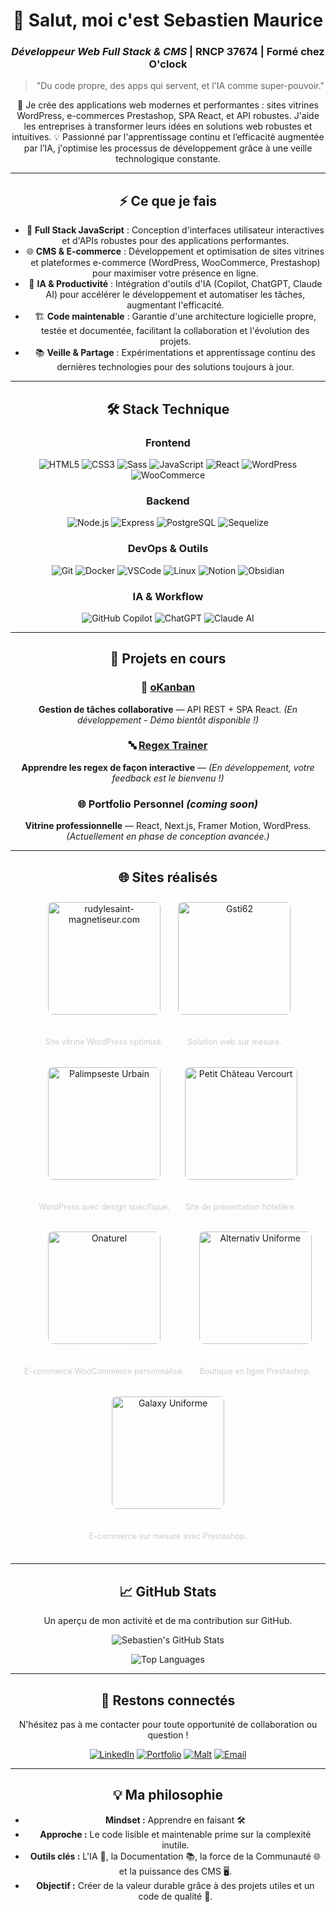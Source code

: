 <!-- 💻 Profil GitHub Pro - Sebastien Maurice -->
<div align="center">

# 👋 Salut, moi c'est Sebastien Maurice

### *Développeur Web Full Stack & CMS* | RNCP 37674 | Formé chez O'clock

> "Du code propre, des apps qui servent, et l'IA comme super-pouvoir."

🚀 Je crée des applications web modernes et performantes : sites vitrines WordPress, e-commerces Prestashop, SPA React, et API robustes. J'aide les entreprises à transformer leurs idées en solutions web robustes et intuitives.
💡 Passionné par l'apprentissage continu et l’efficacité augmentée par l’IA, j'optimise les processus de développement grâce à une veille technologique constante.

---

## ⚡ Ce que je fais

<div align="center">

- 🎯 **Full Stack JavaScript** : Conception d'interfaces utilisateur interactives et d'APIs robustes pour des applications performantes.
- 🌐 **CMS & E-commerce** : Développement et optimisation de sites vitrines et plateformes e-commerce (WordPress, WooCommerce, Prestashop) pour maximiser votre présence en ligne.
- 🤖 **IA & Productivité** : Intégration d'outils d'IA (Copilot, ChatGPT, Claude AI) pour accélérer le développement et automatiser les tâches, augmentant l'efficacité.
- 🏗️ **Code maintenable** : Garantie d'une architecture logicielle propre, testée et documentée, facilitant la collaboration et l'évolution des projets.
- 📚 **Veille & Partage** : Expérimentations et apprentissage continu des dernières technologies pour des solutions toujours à jour.

</div>

---

## 🛠️ Stack Technique

<div align="center">

### Frontend
![HTML5](https://img.shields.io/badge/-HTML5-E34F26?logo=html5&logoColor=white&style=flat)
![CSS3](https://img.shields.io/badge/-CSS3-1572B6?logo=css3&logoColor=white&style=flat)
![Sass](https://img.shields.io/badge/-Sass-CC6699?logo=sass&logoColor=white&style=flat)
![JavaScript](https://img.shields.io/badge/-JavaScript-F7DF1E?logo=javascript&logoColor=black&style=flat)
![React](https://img.shields.io/badge/-React-61DAFB?logo=react&logoColor=black&style=flat)
![WordPress](https://img.shields.io/badge/-WordPress-21759B?logo=wordpress&logoColor=white&style=flat)
![WooCommerce](https://img.shields.io/badge/-WooCommerce-96588A?logo=woocommerce&logoColor=white&style=flat)

### Backend
![Node.js](https://img.shields.io/badge/-Node.js-339933?logo=node.js&logoColor=white&style=flat)
![Express](https://img.shields.io/badge/-Express-000000?logo=express&logoColor=white&style=flat)
![PostgreSQL](https://img.shields.io/badge/-PostgreSQL-4169E1?logo=postgresql&logoColor=white&style=flat)
![Sequelize](https://img.shields.io/badge/-Sequelize-52B0E7?logo=sequelize&logoColor=white&style=flat)

### DevOps & Outils
![Git](https://img.shields.io/badge/-Git-F05032?logo=git&logoColor=white&style=flat)
![Docker](https://img.shields.io/badge/-Docker-2496ED?logo=docker&logoColor=white&style=flat)
![VSCode](https://img.shields.io/badge/-VSCode-007ACC?logo=visualstudiocode&logoColor=white&style=flat)
![Linux](https://img.shields.io/badge/-Linux-FCC624?logo=linux&logoColor=black&style=flat)
![Notion](https://img.shields.io/badge/-Notion-000000?logo=notion&logoColor=white&style=flat)
![Obsidian](https://img.shields.io/badge/-Obsidian-483699?logo=obsidian&logoColor=white&style=flat)

### IA & Workflow
![GitHub Copilot](https://img.shields.io/badge/-GitHub%20Copilot-000000?logo=githubcopilot&logoColor=white&style=flat)
![ChatGPT](https://img.shields.io/badge/-ChatGPT-74aa9c?logo=openai&logoColor=white&style=flat)
![Claude AI](https://img.shields.io/badge/-Claude%20AI-ff6f61?logo=anthropic&logoColor=white&style=flat)

</div>

---

## 🚀 Projets en cours

<div align="center">

### 🎯 [oKanban](https://github.com/sebastienmaurice/okanban)
**Gestion de tâches collaborative** — API REST + SPA React. *(En développement - Démo bientôt disponible !)*

### 🔤 [Regex Trainer](https://github.com/sebastienmaurice/regex-trainer)
**Apprendre les regex de façon interactive** — *(En développement, votre feedback est le bienvenu !)*

### 🌐 Portfolio Personnel *(coming soon)*
**Vitrine professionnelle** — React, Next.js, Framer Motion, WordPress. *(Actuellement en phase de conception avancée.)*

</div>

---

## 🌐 Sites réalisés

<div align="center">

<!-- Card 1 -->
<a href="https://rudylesaint-magnetiseur.com" target="_blank" style="text-decoration:none; display:inline-block; margin:10px;">
  <img src="./assets/rudylesaint.png" alt="rudylesaint-magnetiseur.com" width="180px" style="border-radius:8px; display:block;"/>
  <p style="margin-top:5px; font-weight:bold; color:white;">RudyleSaint Magnétiseur</p>
  <p style="font-size:0.9em; color:#ccc;">Site vitrine WordPress optimisé.</p>
</a>

<!-- Card 2 -->
<a href="https://gsti62.com/" target="_blank" style="text-decoration:none; display:inline-block; margin:10px;">
  <img src="./assets/gsti62.png" alt="Gsti62" width="180px" style="border-radius:8px; display:block;"/>
  <p style="margin-top:5px; font-weight:bold; color:white;">Gsti62</p>
  <p style="font-size:0.9em; color:#ccc;">Solution web sur mesure.</p>
</a>

<!-- Card 3 -->
<a href="https://www.palimpseste-urbain.com/" target="_blank" style="text-decoration:none; display:inline-block; margin:10px;">
  <img src="./assets/palimpseste.png" alt="Palimpseste Urbain" width="180px" style="border-radius:8px; display:block;"/>
  <p style="margin-top:5px; font-weight:bold; color:white;">Palimpseste Urbain</p>
  <p style="font-size:0.9em; color:#ccc;">WordPress avec design spécifique.</p>
</a>

<!-- Card 4 -->
<a href="https://www.petitchateauvercourt.com/" target="_blank" style="text-decoration:none; display:inline-block; margin:10px;">
  <img src="./assets/petitchateau.png" alt="Petit Château Vercourt" width="180px" style="border-radius:8px; display:block;"/>
  <p style="margin-top:5px; font-weight:bold; color:white;">Petit Château Vercourt</p>
  <p style="font-size:0.9em; color:#ccc;">Site de présentation hôtelière.</p>
</a>

<!-- Card 5 -->
<a href="https://onaturel.eu/" target="_blank" style="text-decoration:none; display:inline-block; margin:10px;">
  <img src="./assets/onaturel.png" alt="Onaturel" width="180px" style="border-radius:8px; display:block;"/>
  <p style="margin-top:5px; font-weight:bold; color:white;">Onaturel</p>
  <p style="font-size:0.9em; color:#ccc;">E-commerce WooCommerce personnalisé.</p>
</a>

<!-- Card 6 -->
<a href="https://alternativ-uniforme.fr/" target="_blank" style="text-decoration:none; display:inline-block; margin:10px;">
  <img src="./assets/alternativ.png" alt="Alternativ Uniforme" width="180px" style="border-radius:8px; display:block;"/>
  <p style="margin-top:5px; font-weight:bold; color:white;">Alternativ Uniforme</p>
  <p style="font-size:0.9em; color:#ccc;">Boutique en ligne Prestashop.</p>
</a>

<!-- Card 7 -->
<a href="https://www.galaxy-uniforme.com/" target="_blank" style="text-decoration:none; display:inline-block; margin:10px;">
  <img src="./assets/galaxy.png" alt="Galaxy Uniforme" width="180px" style="border-radius:8px; display:block;"/>
  <p style="margin-top:5px; font-weight:bold; color:white;">Galaxy Uniforme</p>
  <p style="font-size:0.9em; color:#ccc;">E-commerce sur mesure avec Prestashop.</p>
</a>

</div>

---

## 📈 GitHub Stats
Un aperçu de mon activité et de ma contribution sur GitHub.

![Sebastien's GitHub Stats](https://github-readme-stats.vercel.app/api?username=sebastienmaurice&show_icons=true&theme=tokyonight&hide_border=true&bg_color=0D1117&title_color=58A6FF&icon_color=1F6FEB&text_color=C9D1D9)

![Top Languages](https://github-readme-stats.vercel.app/api/top-langs/?username=sebastienmaurice&layout=compact&theme=tokyonight&hide_border=true&bg_color=0D1117&title_color=58A6FF&text_color=C9D1D9)

---

## 🤝 Restons connectés
N'hésitez pas à me contacter pour toute opportunité de collaboration ou question !

[![LinkedIn](https://img.shields.io/badge/-Sebastien_Maurice-0077B5?logo=linkedin&logoColor=white&style=for-the-badge)](https://linkedin.com/in/sebastien-maurice/)
[![Portfolio](https://img.shields.io/badge/-Portfolio-000000?logo=vercel&logoColor=white&style=for-the-badge)](https://sebastienmaurice.dev)
[![Malt](https://img.shields.io/badge/-Malt-FF5A00?logo=malt&logoColor=white&style=for-the-badge)](https://www.malt.fr/profile/semauri)
[![Email](https://img.shields.io/badge/-Contact-D14836?logo=gmail&logoColor=white&style=for-the-badge)](mailto:overseb75@gmail.com)

---

<div align="center">

## 💡 Ma philosophie

- **Mindset :** Apprendre en faisant 🛠️
- **Approche :** Le code lisible et maintenable prime sur la complexité inutile.
- **Outils clés :** L'IA 🤖, la Documentation 📚, la force de la Communauté 🌐 et la puissance des CMS 🖥️.
- **Objectif :** Créer de la valeur durable grâce à des projets utiles et un code de qualité 🚀.

</div>
